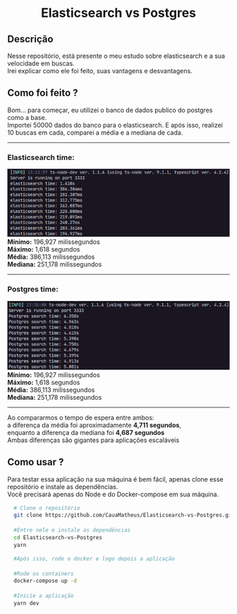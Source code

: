 <h1 align=center>Elasticsearch vs Postgres</h1>

## Descrição
Nesse repositório, está presente o meu estudo sobre elasticsearch e a sua velocidade em buscas.<br/>
Irei explicar como ele foi feito, suas vantagens e desvantagens.


## Como foi feito ?
Bom... para começar, eu utilizei o banco de dados publico do postgres como a base. <br/>
Importei 50000 dados do banco para o elasticsearch. E após isso, realizei 10 buscas em cada, comparei a média e a mediana de cada.

---

### Elasticsearch time:
![](.github/images/elasticsearch_time.png)
<strong>Mínimo:</strong> 196,927 milissegundos<br/>
<strong>Máximo:</strong> 1,618 segundos<br/>
<strong>Média:</strong> 386,113 milissegundos<br/>
<strong>Mediana:</strong> 251,178 milissegundos

---

### Postgres time:
![](.github/images/postgres_time.png)
<strong>Mínimo:</strong> 196,927 milissegundos<br/>
<strong>Máximo:</strong> 1,618 segundos<br/>
<strong>Média:</strong> 386,113 milissegundos<br/>
<strong>Mediana:</strong> 251,178 milissegundos<br/>

---

Ao compararmos o tempo de espera entre ambos:<br/>
a diferença da média foi aproximadamente <strong>4,711 segundos</strong>, 
<br/>enquanto a diferença da mediana foi <strong>4,687 segundos</strong><br/>
Ambas diferenças são gigantes para aplicações escaláveis

## Como usar ?
Para testar essa aplicação na sua máquina é bem fácil, apenas clone esse repositório e instale as dependências.<br/>
Você precisará apenas do Node e do Docker-compose em sua máquina.<br/>

```bash
  # Clone o repositório
  git clone https://github.com/CauaMatheus/Elasticsearch-vs-Postgres.git

  #Entre nele e instale as dependências
  cd Elasticsearch-vs-Postgres
  yarn
```
```bash
  #Após isso, rode o docker e logo depois a aplicação

  #Rode os containers
  docker-compose up -d

  #Inicie a aplicação
  yarn dev
```
